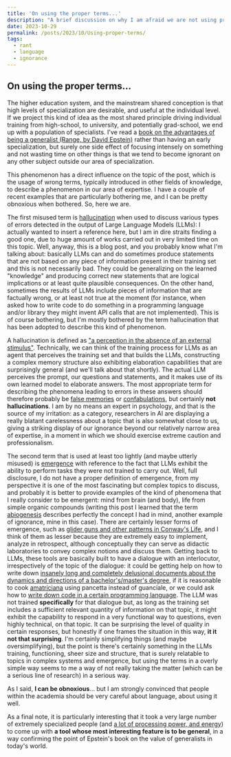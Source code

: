 ```yaml
---
title: 'On using the proper terms...'
description: "A brief discussion on why I am afraid we are not using proper terms in AI research, these days. Also a few words on being a generalist rather than a specialist these days..."
date: 2023-10-29
permalink: /posts/2023/10/Using-proper-terms/
tags:
  - rant
  - language
  - ignorance
---
```


## On using the proper terms...

The higher education system, and the mainstream shared conception is that high levels of specialization are desirable, and useful at the individual level. If we project this kind of idea as the most shared principle driving individual training from high-school, to university, and potentially grad-school, we end up with a population of specialists. I've read a [book on the advantages of being a generalist (Range, by David Epstein)](https://davidepstein.com/the-range/) rather than having an early specialization, but surely one side effect of focusing intensely on something and not wasting time on other things is that we tend to become ignorant on any other subject outside our area of specialization.

This phenomenon has a direct influence on the topic of the post, which is the usage of wrong terms, typically introduced in other fields of knowledge, to describe a phenomenon in our area of expertise. I have a couple of recent examples that are particularly bothering me, and I can be pretty obnoxious when bothered. So, here we are.

The first misused term is [hallucination](https://en.wikipedia.org/wiki/Hallucination) when used to discuss various types of errors detected in the output of Large Language Models (LLMs): I actually wanted to insert a reference here, but I am in dire straits finding a good one, due to huge amount of works carried out in very limited time on this topic. Well, anyway, this is a blog post, and you probably know what I'm talking about: basically LLMs can and do sometimes produce statements that are not based on any piece of information present in their training set and this is not necessarily bad. They could be generalizing on the learned "knowledge" and producing correct new statements that are logical implications or at least quite plausible consequences. On the other hand, sometimes the results of LLMs include pieces of information that are factually wrong, or at least not true at the moment (for instance, when asked how to write code to do something in a programming language and/or library they might invent API calls that are not implemented). This is of course bothering, but I'm mostly bothered by the term hallucination that has been adopted to describe this kind of phenomenon.

A hallucination is defined as ["a perception in the absence of an external stimulus"](https://en.wikipedia.org/wiki/Hallucination). Technically, we can think of the training process for LLMs as an agent that perceives the training set and that builds the LLMs, constructing a complex memory structure also exhibiting elaboration capabilities that are surprisingly general (and we'll talk about that shortly). The actual LLM perceives the prompt, our questions and statements, and it makes use of its own learned model to elaborate answers. The most appropriate term for describing the phenomena leading to errors in these answers should therefore probably be [false memories](https://en.wikipedia.org/wiki/False_memory) or [confabulations](https://en.wikipedia.org/wiki/Confabulation), but certainly __not hallucinations__. I am by no means an expert in psychology, and that is the source of my irritation: as a category, researchers in AI are displaying a really blatant carelessness about a topic that is also somewhat close to us, giving a striking display of our ignorance beyond our relatively narrow area of expertise, in a moment in which we should exercise extreme caution and professionalism.

The second term that is used at least too lightly (and maybe utterly misused) is [emergence](https://en.wikipedia.org/wiki/Emergence) with reference to the fact that LLMs exhibit the ability to perform tasks they were not trained to carry out. Well, full disclosure, I do not have a proper definition of emergence, from my perspective it is one of the most fascinating but complex topics to discuss, and probably it is better to provide examples of the kind of phenomena that I really consider to be emergent: mind from brain (and body), life from simple organic compounds (writing this post I learned that the term [abiogenesis](https://en.wikipedia.org/wiki/Abiogenesis) describes perfectly the concept I had in mind, another example of ignorance, mine in this case). There are certainly lesser forms of emergence, such as [glider guns and other patterns in Conway's Life](https://en.wikipedia.org/wiki/Conway%27s_Game_of_Life), and I think of them as lesser because they are extremely easy to implement, analyze in retrospect, although conceptually they can serve as didactic laboratories to convey complex notions and discuss them. Getting back to LLMs, these tools are basically built to have a dialogue with an interlocutor, irrespectively of the topic of the dialogue: it could be getting help on how to write down [insanely long and completely delusional documents about the dynamics and directions of a bachelor's/master's degree](https://www.anvur.it/wp-content/uploads/2023/02/Schema-Rapporto-Riesame-Ciclico_CdS_2023_02_21.pdf), if it is reasonable to cook [amatriciana](https://en.wikipedia.org/wiki/Amatriciana_sauce) using pancetta instead of guanciale, or we could ask how to [write down code in a certain programming language](https://ai.meta.com/blog/code-llama-large-language-model-coding/). The LLM was not trained __specifically__ for that dialogue but, as long as the training set includes a sufficient relevant quantity of information on that topic, it might exhibit the capability to respond in a very functional way to questions, even highly technical, on that topic. It can be surprising the level of quality in certain responses, but honestly if one frames the situation in this way, __it it not that surprising__. I'm certainly simplifying things (and maybe oversimplifying), but the point is there's certainly something in the LLMs training, functioning, sheer size and structure, that is surely relatable to topics in complex systems and emergence, but using the terms in a overly simple way seems to me a way of not really taking the matter (which can be a serious line of research) in a serious way.

As I said, __I can be obnoxious__... but I am strongly convinced that people within the academia should be very careful about language, about using it well.

As a final note, it is particularly interesting that it took a very large number of extremely specialized people (and [a lot of processing power, and energy](https://www.statista.com/statistics/1384401/energy-use-when-training-llm-models/)) to come up with __a tool whose most interesting feature is to be general__, in a way confirming the point of Epstein's book on the value of generalists in today's world.